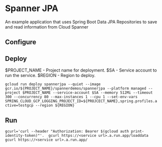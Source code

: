 # Spanner JPA

An example application that uses Spring Boot Data JPA Repositories to save and read information from Cloud Spanner

## Configure

## Deploy
$PROJECT_NAME - Project name for deployment. 
$SA - Service account to run the service. 
$REGION - Region to deploy. 

``gcloud run deploy spannerjpa --quiet --image gcr.io/${PROJECT_NAME}/spannerdemos/spannerjpa --platform managed --project $PROJECT_NAME --service-account $SA --memory 512Mi --timeout 300 --concurrency 80 --max-instances 1 --cpu 1 --set-env-vars SPRING_CLOUD_GCP_LOGGING_PROJECT_ID=${PROJCECT_NAME},spring.profiles.active=testgcp --region ${REGION}``

## Run
``gcurl='curl --header "Authorization: Bearer $(gcloud auth print-identity-token)"'. 
gcurl https://<service url>.a.run.app/loaddata
gcurl https://<service url>.a.run.app/``
